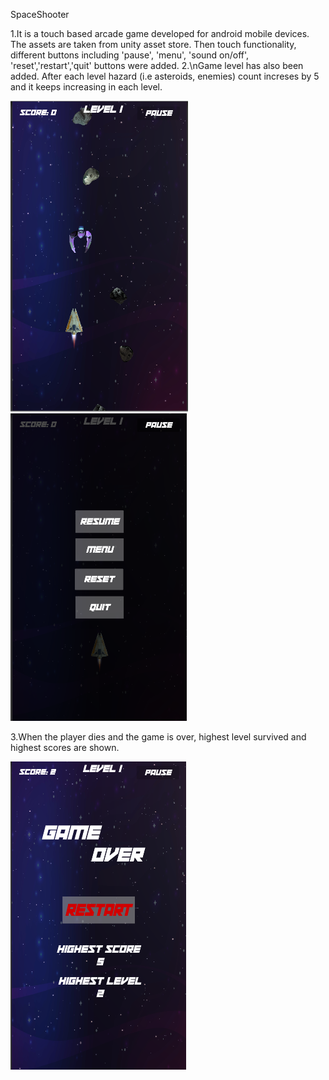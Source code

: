SpaceShooter

1.It is a touch based arcade game developed for android mobile devices. The assets are taken from unity asset store. Then touch functionality, different buttons including 'pause', 'menu', 'sound on/off', 'reset','restart','quit' buttons were added. 
2.\nGame level has also been added. After each level hazard (i.e asteroids, enemies) count increses by 5 and it keeps increasing in each level. 

![](SpaceShooter/images/Gameplay.PNG) ![](SpaceShooter/images/PauseUI.PNG) 

3.When the player dies and the game is over, highest level survived and highest scores are shown. 

![](SpaceShooter/images/GameOver.PNG) 
